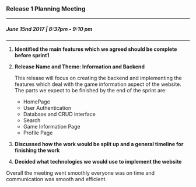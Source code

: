 ### Release 1 Planning Meeting
---
##### June 15nd 2017 | 8:37pm - 9:10 pm
***

1.  <b> Identified the main features which we agreed should be complete before sprint1 </b>

2.  <b> Release Name and Theme: Information and Backend </b>
	<p> This release will focus on creating the backend and implementing the features which
    deal with the game information aspect of the website. The parts we expect to be finished
    by the end of the sprint are: </p>
    <ul>
        <li>HomePage</li>
        <li>User Authentication</li>   
        <li>Database and CRUD interface</li>  
        <li>Search</li> 
        <li>Game Information Page</li>
        <li>Profile Page</li>      
    </ul>
3.  <b>Discussed how the work would be split up and a general timeline for
    finishing the work</b>

4. <b>Decided what technologies we would use to implement the website</b>

<p>Overall the meeting went smoothly everyone was on time and communication was
smooth and efficient.  </p>